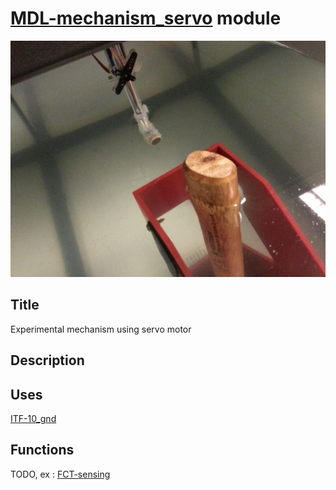 # [MDL-mechanism_servo]() module
![](viewme.jpg)

## Title
Experimental mechanism using servo motor

## Description

## Uses
[ITF-10_gnd](../../interfaces/ITF-10-gnd)

## Functions
TODO, ex : [FCT-sensing](../../functions/FCT-sensing)
